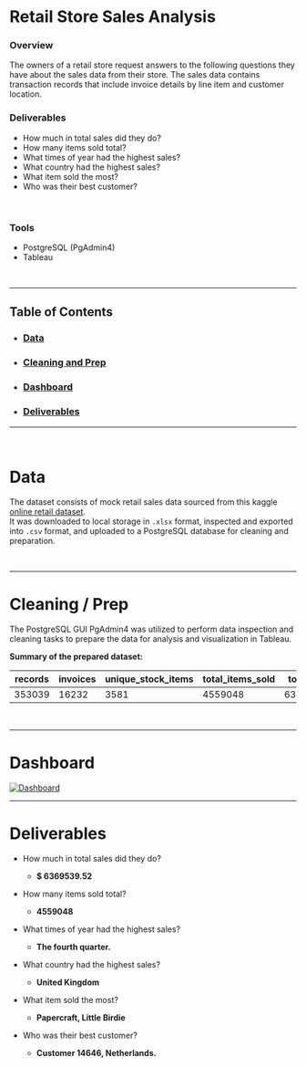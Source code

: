 # Retail Store Sales Analysis

### Overview

The owners of a retail store request answers to the following questions they have about the sales data from their store. The sales data contains transaction records that include invoice details by line item and customer location.

### Deliverables
* How much in total sales did they do?
* How many items sold total?
* What times of year had the highest sales?
* What country had the highest sales?
* What item sold the most?
* Who was their best customer?

<br>

### Tools
- PostgreSQL (PgAdmin4)
- Tableau

<br>

---

## Table of Contents
* ### [Data](https://github.com/sjlloyd07/portfolio_projects/tree/main/retail_sales#Data)
* ### [Cleaning and Prep](https://github.com/sjlloyd07/portfolio_projects/tree/main/retail_sales#Cleaning--Prep)
* ### [Dashboard](https://github.com/sjlloyd07/portfolio_projects/tree/main/retail_sales#Dashboard)
* ### [Deliverables](https://github.com/sjlloyd07/portfolio_projects/tree/main/retail_sales#deliverables)

----

<br>

# Data
The dataset consists of mock retail sales data sourced from this kaggle [online retail dataset](https://www.kaggle.com/datasets/siddharththakkar26/online-retail-dataset).  
It was downloaded to local storage in `.xlsx` format, inspected and exported into `.csv` format, and uploaded to a PostgreSQL database for cleaning and preparation.

<br>

----

# Cleaning / Prep
The PostgreSQL GUI PgAdmin4 was utilized to perform data inspection and cleaning tasks to prepare the data for analysis and visualization in Tableau.

**Summary of the prepared dataset:**

| records | invoices | unique_stock_items | total_items_sold | total_sales | customers | countries |
|---------|----------|--------------------|------------------|-------------|-----------|-----------|
| 353039  | 16232    | 3581               | 4559048          | 6369539.52  | 4168      | 36        |

<br>

----

# Dashboard

<div class='tableauPlaceholder' id='viz1702568107933' style='position: relative'>
  <noscript>
    <a href='https://public.tableau.com/views/retail_sales_report_17022538787610/Dashboard?:language=en-US&:display_count=n&:origin=viz_share_link'>
      <img alt='Dashboard ' src='https:&#47;&#47;public.tableau.com&#47;static&#47;images&#47;re&#47;retail_sales_report_17022538787610&#47;Dashboard&#47;1_rss.png' style='border: none' />
    </a>


<br>

----

# Deliverables
* How much in total sales did they do?
  * **$ 6369539.52**
    
* How many items sold total?
   * **4559048**

* What times of year had the highest sales?
   * **The fourth quarter.**

* What country had the highest sales?
   * **United Kingdom**

* What item sold the most?
   * **Papercraft, Little Birdie**

* Who was their best customer?
   * **Customer 14646, Netherlands.**
